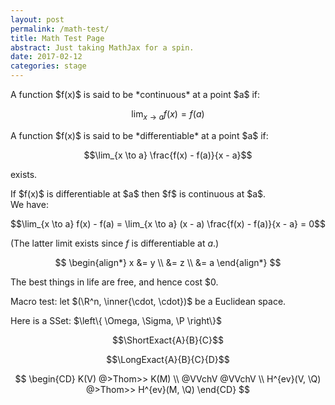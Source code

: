 ```yaml
---
layout: post
permalink: /math-test/
title: Math Test Page
abstract: Just taking MathJax for a spin.
date: 2017-02-12
categories: stage
---
```


<div class="definition">
A function $f(x)$ is said to be *continuous* at a point $a$ if:

$$\lim_{x \to a} f(x) = f(a)$$
</div>

<div class="definition">
A function $f(x)$ is said to be *differentiable* at a point $a$ if:

$$\lim_{x \to a} \frac{f(x) - f(a)}{x - a}$$

exists.
</div>

<div class="lemma">
If $f(x)$ is differentiable at $a$ then $f$ is continuous at $a$.
</div>
<div class="proof">
We have:

$$\lim_{x \to a} f(x) - f(a) = \lim_{x \to a} (x - a) \frac{f(x) - f(a)}{x - a} = 0$$

(The latter limit exists since $f$ is differentiable at $a$.)
</div>

$$
\begin{align*}
x &= y \\
&= z \\
&= a
\end{align*}
$$

The best things in life are free, and hence cost <span>$</span>0.

Macro test: let $(\R^n, \inner{\cdot, \cdot})$ be a Euclidean space.

Here is a SSet: $\left\{ \Omega, \Sigma, \P \right\}$

$$\ShortExact{A}{B}{C}$$

$$\LongExact{A}{B}{C}{D}$$

$$
\begin{CD}
K(V) @>Thom>> K(M) \\
@VVchV @VVchV \\
H^{ev}(V, \Q) @>Thom>> H^{ev}(M, \Q)
\end{CD}
$$
